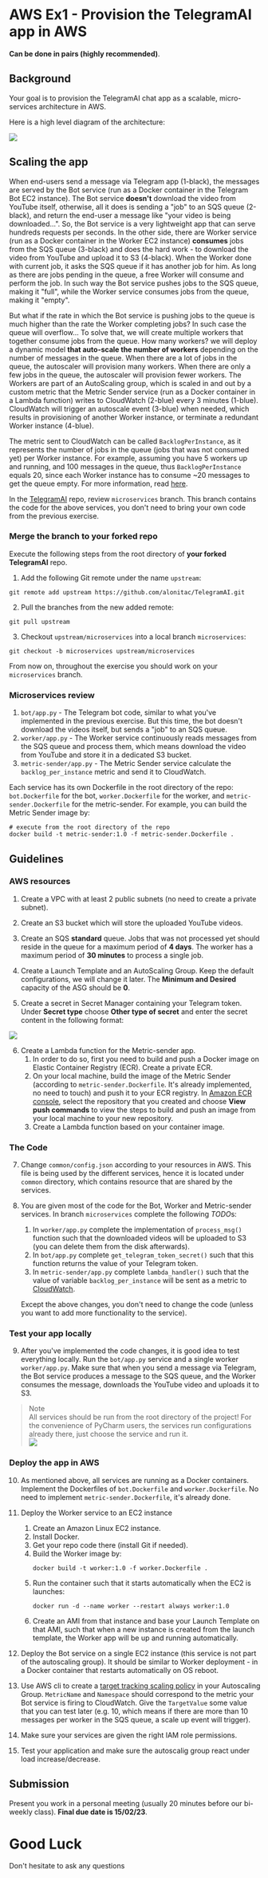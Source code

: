 # AWS Ex1 - Provision the TelegramAI app in AWS

**Can be done in pairs (highly recommended)**.

## Background

Your goal is to provision the TelegramAI chat app as a scalable, micro-services architecture in AWS.

Here is a high level diagram of the architecture:

![](img/botaws2.png)

## Scaling the app

When end-users send a message via Telegram app (1-black), the messages are served by the Bot service (run as a Docker container in the Telegram Bot EC2 instance).
The Bot service **doesn't** download the video from YouTube itself, otherwise, all it does is sending a "job" to an SQS queue (2-black), and return the end-user a message like "your video is being downloaded...".
So, the Bot service is a very lightweight app that can serve hundreds requests per seconds. 
In the other side, there are Worker service (run as a Docker container in the Worker EC2 instance) **consumes** jobs from the SQS queue (3-black) and does the hard work - to download the video from YouTube and upload it to S3 (4-black). When the Worker done with current job, it asks the SQS queue if it has another job for him. As long as there are jobs pending in the queue, a free Worker will consume and perform the job. In such way the Bot service pushes jobs to the SQS queue, making it "full", while the Worker service consumes jobs from the queue, making it "empty".

But what if the rate in which the Bot service is pushing jobs to the queue is much higher than the rate the Worker completing jobs? In such case the queue will overflow...
To solve that, we will create multiple workers that together consume jobs from the queue. How many workers? we will deploy a dynamic model **that auto-scale the number of workers** depending on the number of messages in the queue. When there are a lot of jobs in the queue, the autoscaler will provision many workers. When there are only a few jobs in the queue, the autoscaler will provision fewer workers.
The Workers are part of an AutoScaling group, which is scaled in and out by a custom metric that the Metric Sender service (run as a Docker container in a Lambda function) writes to CloudWatch (2-blue) every 3 minutes (1-blue). CloudWatch will trigger an autoscale event (3-blue) when needed, which results in provisioning of another Worker instance, or terminate a redundant Worker instance (4-blue). 

The metric sent to CloudWatch can be called `BacklogPerInstance`, as it represents the number of jobs in the queue (jobs that was not consumed yet) per Worker instance.
For example, assuming you have 5 workers up and running, and 100 messages in the queue, thus `BacklogPerInstance` equals 20, since each Worker instance has to consume ~20 messages to get the queue empty. For more information, read [here](https://docs.aws.amazon.com/autoscaling/ec2/userguide/as-using-sqs-queue.html).

In the [TelegramAI](https://github.com/alonitac/TelegramAI) repo, review `microservices` branch. This branch contains the code for the above services, you don't need to bring your own code from the previous exercise.

### Merge the branch to your forked repo

Execute the following steps from the root directory of **your forked TelegramAI** repo.

1. Add the following Git remote under the name `upstream`:
```shell
git remote add upstream https://github.com/alonitac/TelegramAI.git
```

2. Pull the branches from the new added remote:
```shell
git pull upstream
```

3. Checkout `upstream/microservices` into a local branch `microservices`:
```shell
git checkout -b microservices upstream/microservices
```

From now on, throughout the exercise you should work on your `microservices` branch. 

### Microservices review 

1. `bot/app.py` - The Telegram bot code, similar to what you've implemented in the previous exercise. But this time, the bot doesn't download the videos itself, but sends a "job" to an SQS queue.
2. `worker/app.py` - The Worker service continuously reads messages from the SQS queue and process them, which means download the video from YouTube and store it in a dedicated S3 bucket.
3. `metric-sender/app.py` - The Metric Sender service calculate the `backlog_per_instance` metric and send it to CloudWatch.

Each service has its own Dockerfile in the root directory of the repo: `bot.Dockerfile` for the bot, `worker.Dockerfile` for the worker, and `metric-sender.Dockerfile` for the metric-sender.
For example, you can build the Metric Sender image by:
```shell
# execute from the root directory of the repo
docker build -t metric-sender:1.0 -f metric-sender.Dockerfile .
```

## Guidelines

### AWS resources

1. Create a VPC with at least 2 public subnets (no need to create a private subnet).

2. Create an S3 bucket which will store the uploaded YouTube videos.

3. Create an SQS **standard** queue. Jobs that was not processed yet should reside in the queue for a maximum period of **4 days**. The worker has a maximum period of **30 minutes** to process a single job.

4. Create a Launch Template and an AutoScaling Group. Keep the default configurations, we will change it later. The **Minimum and Desired** capacity of the ASG should be **0**.

5. Create a secret in Secret Manager containing your Telegram token. Under **Secret type** choose **Other type of secret** and enter the secret content in the following format:

![](img/secretmanagertelegram.png)

6. Create a Lambda function for the Metric-sender app.
   1. In order to do so, first you need to build and push a Docker image on Elastic Container Registry (ECR). Create a private ECR.
   2. On your local machine, build the image of the Metric Sender (according to `metric-sender.Dockerfile`. It's already implemented, no need to touch) and push it to your ECR registry. In [Amazon ECR console](https://console.aws.amazon.com/ecr/repositories), select the repository that you created and choose **View push commands** to view the steps to build and push an image from your local machine to your new repository\.
   3. Create a Lambda function based on your container image.


### The Code

7. Change `common/config.json` according to your resources in AWS. This file is being used by the different services, hence it is located under `common` directory, which contains resource that are shared by the services.  

8. You are given most of the code for the Bot, Worker and Metric-sender services. In branch `microservices` complete the following *TODO*s:

   1. In `worker/app.py` complete the implementation of `process_msg()` function such that the downloaded videos will be uploaded to S3 (you can delete them from the disk afterwards).
   2. In `bot/app.py` complete `get_telegram_token_secret()` such that this function returns the value of your Telegram token.
   3. In `metric-sender/app.py` complete `lambda_handler()` such that the value of variable `backlog_per_instance` will be sent as a metric to [CloudWatch](https://boto3.amazonaws.com/v1/documentation/api/latest/guide/cw-example-metrics.html#publish-custom-metrics).

   Except the above changes, you don't need to change the code (unless you want to add more functionality to the service).

### Test your app locally

9. After you've implemented the code changes, it is good idea to test everything locally. Run the `bot/app.py` service and a single worker `worker/app.py`. Make sure that when you send a message via Telegram, the Bot service produces a message to the SQS queue, and the Worker consumes the message, downloads the YouTube video and uploads it to S3.

> Note   
> All services should be run from the root directory of the project!
> For the convenience of PyCharm users, the services run configurations already there, just choose the service and run it.   
> ![](img/awsbotrc.png)

### Deploy the app in AWS 

10. As mentioned above, all services are running as a Docker containers. Implement the Dockerfiles of `bot.Dockerfile` and `worker.Dockerfile`. No need to implement `metric-sender.Dockerfile`, it's already done.
12. Deploy the Worker service to an EC2 instance
    1. Create an Amazon Linux EC2 instance.
    2. Install Docker.
    3. Get your repo code there (install Git if needed).
    4. Build the Worker image by:
       ```shell
       docker build -t worker:1.0 -f worker.Dockerfile . 
       ```
    5. Run the container such that it starts automatically when the EC2 is launches:
       ```shell
       docker run -d --name worker --restart always worker:1.0  
       ```
    6. Create an AMI from that instance and base your Launch Template on that AMI, such that when a new instance is created from the launch template, the Worker app will be up and running automatically.

11. Deploy the Bot service on a single EC2 instance (this service is not part of the autoscaling group). It should be similar to Worker deployment - in a Docker container that restarts automatically on OS reboot.

13. Use AWS cli to create a [target tracking scaling policy](https://docs.aws.amazon.com/autoscaling/ec2/userguide/as-using-sqs-queue.html#create-sqs-policies-cli) in your Autoscaling Group. `MetricName` and `Namespace` should correspond to the metric your Bot service is firing to CloudWatch. Give the `TargetValue` some value that you can test later (e.g. 10, which means if there are more than 10 messages per worker in the SQS queue, a scale up event will trigger).

14. Make sure your services are given the right IAM role permissions.

15. Test your application and make sure the autoscalig group react under load increase/decrease.

## Submission

Present you work in a personal meeting (usually 20 minutes before our bi-weekly class). **Final due date is 15/02/23**.

# Good Luck

Don't hesitate to ask any questions
